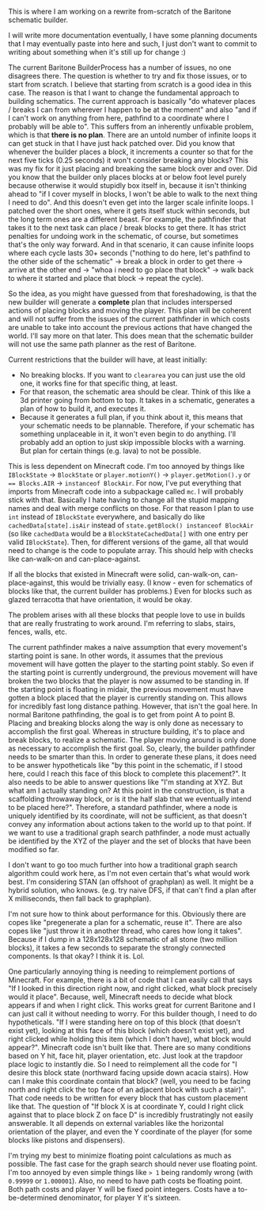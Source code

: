 This is where I am working on a rewrite from-scratch of the Baritone schematic builder.

I will write more documentation eventually, I have some planning documents that I may eventually paste into here and such, I just don't want to commit to writing about something when it's still up for change :)

The current Baritone BuilderProcess has a number of issues, no one disagrees there. The question is whether to try and fix those issues, or to start from scratch. I believe that starting from scratch is a good idea in this case. The reason is that I want to change the fundamental approach to building schematics. The current approach is basically "do whatever places / breaks I can from wherever I happen to be at the moment" and also "and if I can't work on anything from here, pathfind to a coordinate where I probably will be able to". This suffers from an inherently unfixable problem, which is that **there is no plan**. There are an untold number of infinite loops it can get stuck in that I have just hack patched over. Did you know that whenever the builder places a block, it increments a counter so that for the next five ticks (0.25 seconds) it won't consider breaking any blocks? This was my fix for it just placing and breaking the same block over and over. Did you know that the builder only places blocks at or below foot level purely because otherwise it would stupidly box itself in, because it isn't thinking ahead to "if I cover myself in blocks, I won't be able to walk to the next thing I need to do". And this doesn't even get into the larger scale infinite loops. I patched over the short ones, where it gets itself stuck within seconds, but the long term ones are a different beast. For example, the pathfinder that takes it to the next task can place / break blocks to get there. It has strict penalties for undoing work in the schematic, of course, but sometimes that's the only way forward. And in that scenario, it can cause infinite loops where each cycle lasts 30+ seconds ("nothing to do here, let's pathfind to the other side of the schematic" -> break a block in order to get there -> arrive at the other end -> "whoa i need to go place that block" -> walk back to where it started and place that block -> repeat the cycle).

So the idea, as you might have guessed from that foreshadowing, is that the new builder will generate a **complete** plan that includes interspersed actions of placing blocks and moving the player. This plan will be coherent and will not suffer from the issues of the current pathfinder in which costs are unable to take into account the previous actions that have changed the world. I'll say more on that later. This does mean that the schematic builder will not use the same path planner as the rest of Baritone.

Current restrictions that the builder will have, at least initially:
* No breaking blocks. If you want to `cleararea` you can just use the old one, it works fine for that specific thing, at least.
* For that reason, the schematic area should be clear. Think of this like a 3d printer going from bottom to top. It takes in a schematic, generates a plan of how to build it, and executes it.
* Because it generates a full plan, if you think about it, this means that your schematic needs to be plannable. Therefore, if your schematic has something unplaceable in it, it won't even begin to do anything. I'll probably add an option to just skip impossible blocks with a warning. But plan for certain things (e.g. lava) to not be possible.

This is less dependent on Minecraft code. I'm too annoyed by things like `IBlockState` -> `BlockState` or `player.motionY()` -> `player.getMotion().y` or `== Blocks.AIR` -> `instanceof BlockAir`. For now, I've put everything that imports from Minecraft code into a subpackage called `mc`. I will probably stick with that. Basically I hate having to change all the stupid mapping names and deal with merge conflicts on those. For that reason I plan to use `int` instead of `IBlockState` everywhere, and basically do like `cachedData[state].isAir` instead of `state.getBlock() instanceof BlockAir` (so like `cachedData` would be a `BlockStateCachedData[]` with one entry per valid `IBlockState`). Then, for different versions of the game, all that would need to change is the code to populate array. This should help with checks like can-walk-on and can-place-against.

If all the blocks that existed in Minecraft were solid, can-walk-on, can-place-against, this would be trivially easy. (I know - even for schematics of blocks like that, the current builder has problems.) Even for blocks such as glazed terracotta that have orientation, it would be okay.

The problem arises with all these blocks that people love to use in builds that are really frustrating to work around. I'm referring to slabs, stairs, fences, walls, etc.

The current pathfinder makes a naive assumption that every movement's starting point is sane. In other words, it assumes that the previous movement will have gotten the player to the starting point stably. So even if the starting point is currently underground, the previous movement will have broken the two blocks that the player is now assumed to be standing in. If the starting point is floating in midair, the previous movement must have gotten a block placed that the player is currently standing on. This allows for incredibly fast long distance pathing. However, that isn't the goal here. In normal Baritone pathfinding, the goal is to get from point A to point B. Placing and breaking blocks along the way is only done as necessary to accomplish the first goal. Whereas in structure building, it's to place and break blocks, to realize a schematic. The player moving around is only done as necessary to accomplish the first goal. So, clearly, the builder pathfinder needs to be smarter than this. In order to generate these plans, it does need to be answer hypotheticals like "by this point in the schematic, if I stood here, could I reach this face of this block to complete this placement?". It also needs to be able to answer questions like "I'm standing at XYZ. But what am I actually standing on? At this point in the construction, is that a scaffolding throwaway block, or is it the half slab that we eventually intend to be placed here?". Therefore, a standard pathfinder, where a node is uniquely identified by its coordinate, will not be sufficient, as that doesn't convey any information about actions taken to the world up to that point. If we want to use a traditional graph search pathfinder, a node must actually be identified by the XYZ of the player and the set of blocks that have been modified so far.

I don't want to go too much further into how a traditional graph search algorithm could work here, as I'm not even certain that's what would work best. I'm considering STAN (an offshoot of graphplan) as well. It might be a hybrid solution, who knows. (e.g. try naive DFS, if that can't find a plan after X milliseconds, then fall back to graphplan).

I'm not sure how to think about performance for this. Obviously there are copes like "pregenerate a plan for a schematic, reuse it". There are also copes like "just throw it in another thread, who cares how long it takes". Because if I dump in a 128x128x128 schematic of all stone (two million blocks), it takes a few seconds to separate the strongly connected components. Is that okay? I think it is. Lol.

One particularly annoying thing is needing to reimplement portions of Minecraft. For example, there is a bit of code that I can easily call that says "If I looked in this direction right now, and right clicked, what block precisely would it place". Because, well, Minecraft needs to decide what block appears if and when I right click. This works great for current Baritone and I can just call it without needing to worry. For this builder though, I need to do hypotheticals. "If I were standing here on top of this block (that doesn't exist yet), looking at this face of this block (which doesn't exist yet), and right clicked while holding this item (which I don't have), what block would appear?". Minecraft code isn't built like that. There are so many conditions based on Y hit, face hit, player orientation, etc. Just look at the trapdoor place logic to instantly die. So I need to reimplement all the code for "I desire this block state (northward facing upside down acacia stairs). How can I make this coordinate contain that block? (well, you need to be facing north and right click the top face of an adjacent block with such a stair)". That code needs to be written for every block that has custom placement like that. The question of "If block X is at coordinate Y, could I right click against that to place block Z on face D" is incredibly frustratingly not easily answerable. It all depends on external variables like the horizontal orientation of the player, and even the Y coordinate of the player (for some blocks like pistons and dispensers). 

I'm trying my best to minimize floating point calculations as much as possible. The fast case for the graph search should never use floating point. I'm too annoyed by even simple things like `> 1` being randomly wrong (with `0.99999` or `1.000001`). Also, no need to have path costs be floating point. Both path costs and player Y will be fixed point integers. Costs have a to-be-determined denominator, for player Y it's sixteen.